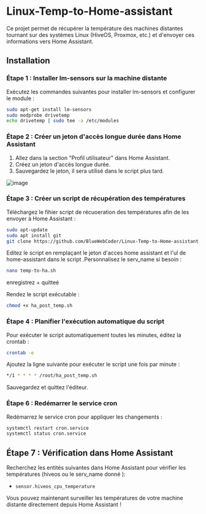 
# Linux-Temp-to-Home-assistant

Ce projet permet de récupérer la température des machines distantes tournant sur des systèmes Linux (HiveOS, Proxmox, etc.) et d'envoyer ces informations vers Home Assistant.

## Installation

### Étape 1 : Installer lm-sensors sur la machine distante

Exécutez les commandes suivantes pour installer lm-sensors et configurer le module :

```bash
sudo apt-get install lm-sensors
sudo modprobe drivetemp
echo drivetemp | sudo tee -a /etc/modules
```

### Étape 2 : Créer un jeton d'accès longue durée dans Home Assistant

1. Allez dans la section "Profil utilisateur" dans Home Assistant.
2. Créez un jeton d'accès longue durée.
3. Sauvegardez le jeton, il sera utilisé dans le script plus tard.

![image](https://github.com/user-attachments/assets/0cd6ce80-a621-4830-aefa-d0f9126fc7c9)

### Étape 3 : Créer un script de récupération des températures

Téléchargez le fihier script de  récuoeration des températures afin de les envoyer à Home Assistant :

```bash
sudo apt-update
sudo apt install git
git clone https://github.com/BlueWebCoder/Linux-Temp-to-Home-assistant.git && cd Linux-Temp-to-Home-assistant
```

Editez le script en remplaçant le jeton d'acces home assistant et l'ul de home-assistant dans le script .Personnalisez le serv_name si besoin :

```bash
nano temp-to-ha.sh
```
enregistrez + quitteé

Rendez le script exécutable :

```bash
chmod +x ha_post_temp.sh
```

### Étape 4 : Planifier l'exécution automatique du script

Pour exécuter le script automatiquement toutes les minutes, éditez la crontab :

```bash
crontab -e
```

Ajoutez la ligne suivante pour exécuter le script une fois par minute :

```bash
*/1 * * * * /root/ha_post_temp.sh
```

Sauvegardez et quittez l'éditeur.

### Étape 6 : Redémarrer le service cron

Redémarrez le service cron pour appliquer les changements :

```bash
systemctl restart cron.service
systemctl status cron.service
```

## Étape 7 : Vérification dans Home Assistant

Recherchez les entités suivantes dans Home Assistant pour vérifier les températures (hiveos ou le serv_name donné ):

- `sensor.hiveos_cpu_temperature`

Vous pouvez maintenant surveiller les températures de votre machine distante directement depuis Home Assistant !
